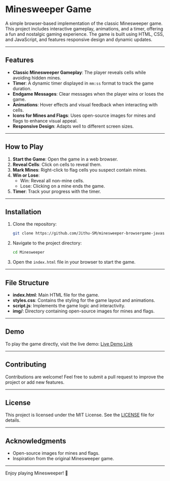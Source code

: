 # Minesweeper Game

A simple browser-based implementation of the classic Minesweeper game. This project includes interactive gameplay, animations, and a timer, offering a fun and nostalgic gaming experience. The game is built using HTML, CSS, and JavaScript, and features responsive design and dynamic updates.

---

## Features

- **Classic Minesweeper Gameplay**: The player reveals cells while avoiding hidden mines.
- **Timer**: A dynamic timer displayed in `mm:ss` format to track the game duration.
- **Endgame Messages**: Clear messages when the player wins or loses the game.
- **Animations**: Hover effects and visual feedback when interacting with cells.
- **Icons for Mines and Flags**: Uses open-source images for mines and flags to enhance visual appeal.
- **Responsive Design**: Adapts well to different screen sizes.

---

## How to Play

1. **Start the Game**: Open the game in a web browser.
2. **Reveal Cells**: Click on cells to reveal them.
3. **Mark Mines**: Right-click to flag cells you suspect contain mines.
4. **Win or Lose**:
   - Win: Reveal all non-mine cells.
   - Lose: Clicking on a mine ends the game.
5. **Timer**: Track your progress with the timer.

---

## Installation

1. Clone the repository:
   ```bash
   git clone https://github.com/Jithu-SM/minesweeper-browsergame-javascript.git
   ```
2. Navigate to the project directory:
   ```bash
   cd Minesweeper
   ```
3. Open the `index.html` file in your browser to start the game.

---

## File Structure

- **index.html**: Main HTML file for the game.
- **styles.css**: Contains the styling for the game layout and animations.
- **script.js**: Implements the game logic and interactivity.
- **img/**: Directory containing open-source images for mines and flags.

---

## Demo

To play the game directly, visit the live demo:
[Live Demo Link]([https://minesweeper-gamebrowser.netlify.app/minesweeper](https://jithu-sm.github.io/minesweeper-browsergame-javascript/Minesweeper/)) 

---

## Contributing

Contributions are welcome! Feel free to submit a pull request to improve the project or add new features.

---

## License

This project is licensed under the MIT License. See the [LICENSE](LICENSE) file for details.

---

## Acknowledgments

- Open-source images for mines and flags.
- Inspiration from the original Minesweeper game.

---

Enjoy playing Minesweeper! 🚩

